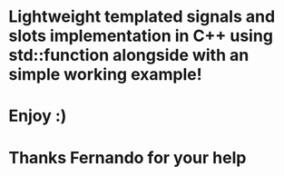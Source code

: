 # Lightweight templated signals and slots implementation in C++ using std::function alongside with an simple working example! 

# Enjoy :) 


# Thanks Fernando for your help
